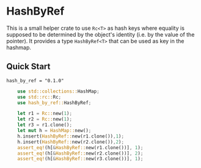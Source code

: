 # HashByRef

This is a small helper crate to use `Rc<T>` as hash keys where equality is supposed to be determined by the object's
identity (i.e. by the value of the pointer). It provides a type `HashByRef<T>` that can be used as key in the hashmap.


## Quick Start

```
hash_by_ref = "0.1.0"
```


```rust
    use std::collections::HashMap;
    use std::rc::Rc;
    use hash_by_ref::HashByRef;

    let r1 = Rc::new(1);
    let r2 = Rc::new(1);
    let r3 = r1.clone();
    let mut h = HashMap::new();
    h.insert(HashByRef::new(r1.clone()),1);
    h.insert(HashByRef::new(r2.clone()),2);
    assert_eq!(h[&HashByRef::new(r1.clone())], 1);
    assert_eq!(h[&HashByRef::new(r2.clone())], 2);
    assert_eq!(h[&HashByRef::new(r3.clone())], 1);

```
